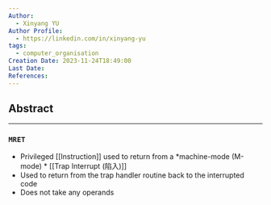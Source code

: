 ```yaml
---
Author:
  - Xinyang YU
Author Profile:
  - https://linkedin.com/in/xinyang-yu
tags:
  - computer_organisation
Creation Date: 2023-11-24T18:49:00
Last Date: 
References:
---
```

## Abstract
---


### `MRET`
- Privileged [[Instruction]] used to return from a *machine-mode (M-mode) * [[Trap Interrupt (陷入)]]
- Used to return from the trap handler routine back to the interrupted code
- Does not take any operands